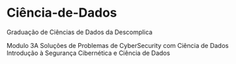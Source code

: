 # Ciência-de-Dados
Graduação de Ciências de Dados da Descomplica

Modulo 3A
Soluções de Problemas de CyberSecurity com Ciência de Dados
  Introdução à Segurança Cibernética e Ciência de Dados
